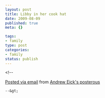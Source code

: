 ```yaml
--- 
layout: post
title: Libby in her cook hat
date: 2009-08-09
published: true
meta: {}

tags: 
- family
type: post
categories: 
- family
status: publish
---
```

&lt;!--  

  [Posted via email](http://posterous.com)   from [Andrew Eick's posterous](http://andreweick.posterous.com/libby-in-her-cook-hat)  

    --&gt;
